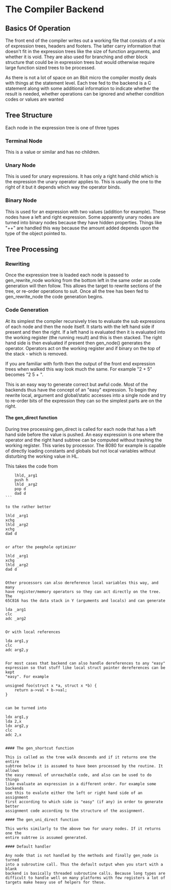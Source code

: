 # The Compiler Backend

## Basics Of Operation

The front end of the compiler writes out a working file that consists of a
mix of expression trees, headers and footers. The latter carry information
that doesn't fit in the expression trees like the size of function
arguments, and whether it is void. They are also used for branching and
other block structure that could be in expression trees but would otherwise
require large function sized trees to be processed.

As there is not a lot of space on an 8bit micro the compiler mostly deals
with things at the statement level. Each tree fed to the backend is a C
statement along with some additional information to indicate whether the
result is needed, whether operations can be ignored and whether condition
codes or values are wanted

## Tree Structure

Each node in the expression tree is one of three types

### Terminal Node

This is a value or similar and has no children.

### Unary Node

This is used for unary expressions. It has only a right hand child which is
the expression the unary operator applies to. This is usually the one to the
right of it but it depends which way the operator binds.

### Binary Node

This is used for an expression with two values (addition for example). These
nodes have a left and right expression. Some apparently unary nodes are
turned into binary nodes because they have hidden properties. Things like
"++" are handled this way because the amount added depends upon the type of
the object pointed to.

## Tree Processing

### Rewriting

Once the expression tree is loaded each node is passed to gen_rewrite_node
working from the bottom left in the same order as code generation will then
follow. This allows the target to rewrite sections of the tree, or re-order
operations to suit. Once all the tree has been fed to gen_rewrite_node the
code generation begins.

### Code Generation

At its simplest the compiler recursively tries to evaluate the sub
expressions of each node and then the node itself. It starts with the left
hand side if present and then the right. If a left hand is evaluated then it
is evaluated into the working register (the running result) and this is then
stacked. The right hand side is then evaluated if present then gen_node()
generates the operator. Operators act on the working register and if binary on
the top of the stack - which is removed.

If you are familiar with forth then the output of the front end expression
trees when walked this way look much the same. For example "2 + 5" becomes
"2 5 + ".

This is an easy way to generate correct but awful code. Most of the backends
thus have the concept of an "easy" expression. To begin they rewrite local, 
argument and global/static accesses into a single node and try to re-order
bits of the expression they can so the simplest parts are on the right.

#### The gen_direct function

During tree processing gen_direct is called for each node that has a left
hand side before the value is pushed. An easy expression is one where the
operator and the right hand subtree can be computed without trashing the
working register. This varies by processor. The 8080 for example is capable
of directly loading constants and globals but not local variables without
disturbing the working value in HL.

This takes the code from 

````
	lhld,_arg1
	push h
	lhld _arg2
	pop d
	dad d
```

to the rather better

````
	lhld _arg1
	xchg
	lhld _arg2
	xchg
	dad d
```

or after the peephole optimizer

````
	lhld _arg1
	xchg
	lhld _arg2
	dad d
````

Other processors can also dereference local variables this way, and many
have register/memory operators so they can act directly on the tree. The
65C816 has the data stack in Y (arguments and locals) and can generate

````
	lda _arg1
	clc
	adc _arg2
````

Or with local references

````
	lda arg1,y
	clc
	adc arg2,y
````

For most cases that backend can also handle dereferences to any "easy"
expression so that stuff like local struct pointer dereferences can be kept
"easy". For example

````
	unsigned foo(struct x *a, struct x *b) {
		return a->val + b->val;
	}
````

can be turned into

````
	ldx arg1,y
	lda 2,x
	ldx arg2,y
	clc
	adc 2,x
````

#### The gen_shortcut function

This is called as the tree walk descends and if it returns one the entire
subtree below it is assumed to have been processed by the routine. It allows
the easy removal of unreachable code, and also can be used to do things
like evaluate an expression in a different order. For example some backends
use this to evalute either the left or right hand side of an assignment
first according to which side is "easy" (if any) in order to generate better
assignment code according to the structure of the assignment.

#### The gen_uni_direct function

This works similarly to the above two for unary nodes. If it returns one the
entire subtree is assumed generated.

#### Default handler

Any node that is not handled by the methods and finally gen_node is turned
into a subroutine call. Thus the default output when you start with a blank
backend is basically threaded subroutine calls. Because long types are
difficult to handle well on many platforms with few registers a lot of
targets make heavy use of helpers for these.
 